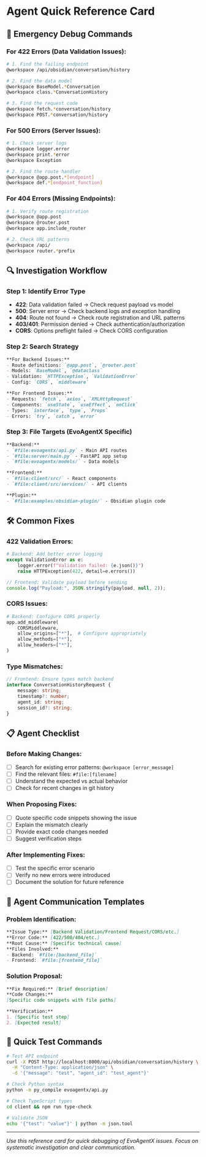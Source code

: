 # Agent Quick Reference Card

## 🚨 Emergency Debug Commands

### **For 422 Errors (Data Validation Issues):**
```bash
# 1. Find the failing endpoint
@workspace /api/obsidian/conversation/history

# 2. Find the data model
@workspace BaseModel.*Conversation
@workspace class.*ConversationHistory

# 3. Find the request code
@workspace fetch.*conversation/history
@workspace POST.*conversation/history
```

### **For 500 Errors (Server Issues):**
```bash
# 1. Check server logs
@workspace logger.error
@workspace print.*error
@workspace Exception

# 2. Find the route handler
@workspace @app.post.*[endpoint]
@workspace def.*[endpoint_function]
```

### **For 404 Errors (Missing Endpoints):**
```bash
# 1. Verify route registration
@workspace @app.post
@workspace @router.post
@workspace app.include_router

# 2. Check URL patterns
@workspace /api/
@workspace router.*prefix
```

## 🔍 Investigation Workflow

### **Step 1: Identify Error Type**
- **422**: Data validation failed → Check request payload vs model
- **500**: Server error → Check backend logs and exception handling
- **404**: Route not found → Check route registration and URL patterns
- **403/401**: Permission denied → Check authentication/authorization
- **CORS**: Options preflight failed → Check CORS configuration

### **Step 2: Search Strategy**
```markdown
**For Backend Issues:**
- Route definitions: `@app.post`, `@router.post`
- Models: `BaseModel`, `@dataclass`
- Validation: `HTTPException`, `ValidationError`
- Config: `CORS`, `middleware`

**For Frontend Issues:**
- Requests: `fetch`, `axios`, `XMLHttpRequest`
- Components: `useState`, `useEffect`, `onClick`
- Types: `interface`, `type`, `Props`
- Errors: `try`, `catch`, `error`
```

### **Step 3: File Targets (EvoAgentX Specific)**
```markdown
**Backend:**
- `#file:evoagentx/api.py` - Main API routes
- `#file:server/main.py` - FastAPI app setup
- `#file:evoagentx/models/` - Data models

**Frontend:**
- `#file:client/src/` - React components
- `#file:client/src/services/` - API clients

**Plugin:**
- `#file:examples/obsidian-plugin/` - Obsidian plugin code
```

## 🛠️ Common Fixes

### **422 Validation Errors:**
```python
# Backend: Add better error logging
except ValidationError as e:
    logger.error(f"Validation failed: {e.json()}")
    raise HTTPException(422, detail=e.errors())
```

```javascript
// Frontend: Validate payload before sending
console.log("Payload:", JSON.stringify(payload, null, 2));
```

### **CORS Issues:**
```python
# Backend: Configure CORS properly
app.add_middleware(
    CORSMiddleware,
    allow_origins=["*"],  # Configure appropriately
    allow_methods=["*"],
    allow_headers=["*"],
)
```

### **Type Mismatches:**
```typescript
// Frontend: Ensure types match backend
interface ConversationHistoryRequest {
    message: string;
    timestamp?: number;
    agent_id: string;
    session_id?: string;
}
```

## 📋 Agent Checklist

### **Before Making Changes:**
- [ ] Search for existing error patterns: `@workspace [error_message]`
- [ ] Find the relevant files: `#file:[filename]`
- [ ] Understand the expected vs actual behavior
- [ ] Check for recent changes in git history

### **When Proposing Fixes:**
- [ ] Quote specific code snippets showing the issue
- [ ] Explain the mismatch clearly
- [ ] Provide exact code changes needed
- [ ] Suggest verification steps

### **After Implementing Fixes:**
- [ ] Test the specific error scenario
- [ ] Verify no new errors were introduced
- [ ] Document the solution for future reference

## 🎯 Agent Communication Templates

### **Problem Identification:**
```markdown
**Issue Type:** [Backend Validation/Frontend Request/CORS/etc.]
**Error Code:** [422/500/404/etc.]
**Root Cause:** [Specific technical cause]
**Files Involved:** 
- Backend: `#file:[backend_file]`
- Frontend: `#file:[frontend_file]`
```

### **Solution Proposal:**
```markdown
**Fix Required:** [Brief description]
**Code Changes:**
[Specific code snippets with file paths]

**Verification:**
1. [Specific test step]
2. [Expected result]
```

## 🚀 Quick Test Commands

```bash
# Test API endpoint
curl -X POST http://localhost:8000/api/obsidian/conversation/history \
  -H "Content-Type: application/json" \
  -d '{"message": "test", "agent_id": "test_agent"}'

# Check Python syntax
python -m py_compile evoagentx/api.py

# Check TypeScript types
cd client && npm run type-check

# Validate JSON
echo '{"test": "value"}' | python -m json.tool
```

---
*Use this reference card for quick debugging of EvoAgentX issues. Focus on systematic investigation and clear communication.*
